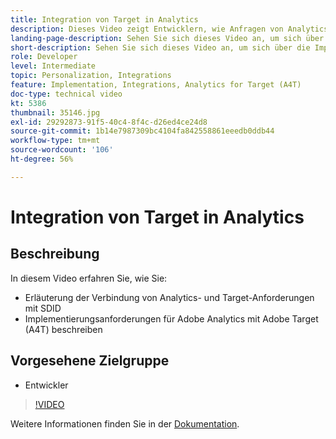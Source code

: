 ```yaml
---
title: Integration von Target in Analytics
description: Dieses Video zeigt Entwicklern, wie Anfragen von Analytics und Target mithilfe von SDID verbunden werden. Sehen Sie sich dieses Video an, um sich über die Implementierungsanforderungen für Adobe Analytics mit Adobe Target (A4T) zu informieren.
landing-page-description: Sehen Sie sich dieses Video an, um sich über die Implementierungsanforderungen für Adobe Analytics mit Adobe Target (A4T) zu informieren.
short-description: Sehen Sie sich dieses Video an, um sich über die Implementierungsanforderungen für Adobe Analytics mit Adobe Target (A4T) zu informieren.
role: Developer
level: Intermediate
topic: Personalization, Integrations
feature: Implementation, Integrations, Analytics for Target (A4T)
doc-type: technical video
kt: 5386
thumbnail: 35146.jpg
exl-id: 29292873-91f5-40c4-8f4c-d26ed4ce24d8
source-git-commit: 1b14e7987309bc4104fa842558861eeedb0ddb44
workflow-type: tm+mt
source-wordcount: '106'
ht-degree: 56%

---
```


# Integration von Target in Analytics

## Beschreibung

In diesem Video erfahren Sie, wie Sie:

* Erläuterung der Verbindung von Analytics- und Target-Anforderungen mit SDID
* Implementierungsanforderungen für Adobe Analytics mit Adobe Target (A4T) beschreiben

## Vorgesehene Zielgruppe

* Entwickler

>[!VIDEO](https://video.tv.adobe.com/v/35146/?quality=12)

Weitere Informationen finden Sie in der [Dokumentation](https://experienceleague.adobe.com/docs/target/using/integrate/a4t/a4timplementation.html?lang=en).
